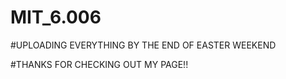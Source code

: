 # MIT_6.006


#UPLOADING EVERYTHING BY THE END OF EASTER WEEKEND

#THANKS FOR CHECKING OUT MY PAGE!!
